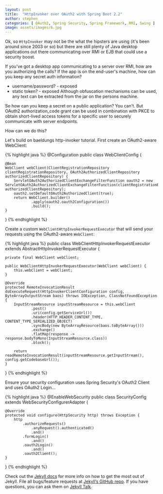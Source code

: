 ```yaml
---
layout: post
title:  "HttpInvoker over OAuth2 with Spring Boot 2.2"
author: stephen
categories: [ OAuth2, Spring Security, Spring Framework, RMI, Swing ]
image: assets/images/6.jpg
---
```

Ok, so `HttpInvoker` may not be the what the hipsters are using (it's been around since 2003 or so) but there are still plenty of Java desktop applications out there communicating over RMI or EJB that could use a security boost.

If you've got a desktop app communicating to a server over RMI, how are you authorizing the calls? If the app is on the end-user's machine, how can you keep any secret auth information? 
* username/password? - exposed
* static token? - exposed
Although obfuscation mechanisms can be used, any text can be extracted from the jar on the persons machine.

So how can you keep a secret on a public application? You can't. But OAuth2 authorization_code grant can be used in combination with PKCE to obtain short-lived access tokens for a specific user to securely communicate with server endpoints.

How can we do this?

Let's build on baeldungs http-invoker tutorial. First create an OAuth2-aware WebClient:

{% highlight java %}
@Configuration
public class WebClientConfig {

	@Bean
	WebClient webClient(ClientRegistrationRepository clientRegistrationRepository, OAuth2AuthorizedClientRepository authorizedClientRepository) {
		ServletOAuth2AuthorizedClientExchangeFilterFunction oauth2 = new ServletOAuth2AuthorizedClientExchangeFilterFunction(clientRegistrationRepository, authorizedClientRepository);
		oauth2.setDefaultOAuth2AuthorizedClient(true);
		return WebClient.builder()
				.apply(oauth2.oauth2Configuration())
				.build();
	}
}
{% endhighlight %}

Create a custom `WebClientHttpInvokerRequestExecutor` that will send your requests using the OAuth2-aware `WebClient`:

{% highlight java %}
public class WebClientHttpInvokerRequestExecutor extends AbstractHttpInvokerRequestExecutor {

    private final WebClient webClient;

    public WebClientHttpInvokerRequestExecutor(WebClient webClient) {
        this.webClient = webClient;
    }

    @Override
    protected RemoteInvocationResult doExecuteRequest(HttpInvokerClientConfiguration config, ByteArrayOutputStream baos) throws IOException, ClassNotFoundException {
        InputStreamResource inputStreamResource = this.webClient
                .post()
                .uri(config.getServiceUrl())
                .header(HTTP_HEADER_CONTENT_TYPE, CONTENT_TYPE_SERIALIZED_OBJECT)
                .syncBody(new ByteArrayResource(baos.toByteArray()))
                .exchange()
                .flatMap(response -> response.bodyToMono(InputStreamResource.class))
                .block();

        return readRemoteInvocationResult(inputStreamResource.getInputStream(), config.getCodebaseUrl());
    }
}
{% endhighlight %}

Ensure your security configuration uses Spring Security's OAuth2 Client and uses OAuth2 Login...

{% highlight java %}
@EnableWebSecurity
public class SecurityConfig extends WebSecurityConfigurerAdapter {

	@Override
	protected void configure(HttpSecurity http) throws Exception {
		http
			.authorizeRequests()
				.anyRequest().authenticated()
				.and()
			.formLogin()
				.and()
			.oauth2Login()
				.and()
			.oauth2Client();
	}
}
{% endhighlight %}


Check out the [Jekyll docs][jekyll-docs] for more info on how to get the most out of Jekyll. File all bugs/feature requests at [Jekyll’s GitHub repo][jekyll-gh]. If you have questions, you can ask them on [Jekyll Talk][jekyll-talk].

[jekyll-docs]: http://jekyllrb.com/docs/home
[jekyll-gh]:   https://github.com/jekyll/jekyll
[jekyll-talk]: https://talk.jekyllrb.com/